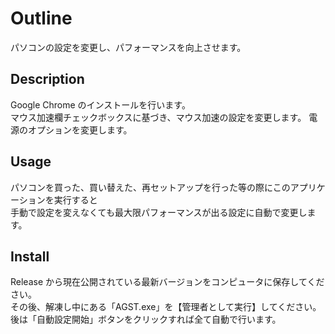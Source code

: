 # Outline  
パソコンの設定を変更し、パフォーマンスを向上させます。
  
## Description  
Google Chrome のインストールを行います。  
マウス加速欄チェックボックスに基づき、マウス加速の設定を変更します。
電源のオプションを変更します。  
  
## Usage  
パソコンを買った、買い替えた、再セットアップを行った等の際にこのアプリケーションを実行すると  
手動で設定を変えなくても最大限パフォーマンスが出る設定に自動で変更します。

## Install  
Release から現在公開されている最新バージョンをコンピュータに保存してください。  
その後、解凍し中にある「AGST.exe」を【管理者として実行】してください。  
後は「自動設定開始」ボタンをクリックすれば全て自動で行います。

